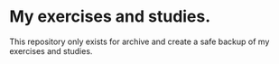 <h1>My exercises and studies.</h1>
<p>This repository only exists for archive and create a safe backup of my exercises and studies.</p>
